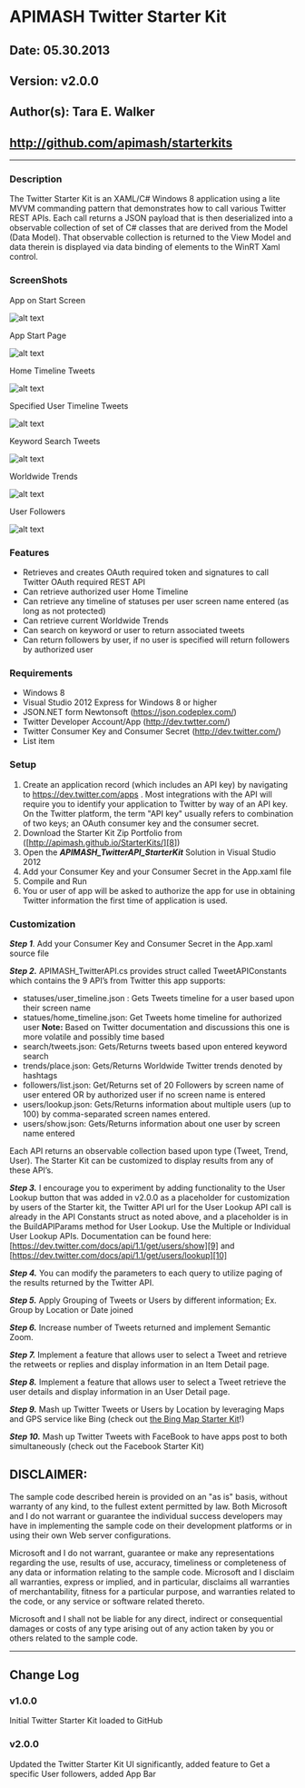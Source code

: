 # APIMASH Twitter Starter Kit
## Date: 05.30.2013
## Version: v2.0.0
## Author(s): Tara E. Walker
## http://github.com/apimash/starterkits

----------
### Description
The Twitter Starter Kit is an XAML/C# Windows 8 application using a lite MVVM commanding pattern that demonstrates how to call various Twitter REST APIs.  Each call returns a JSON payload that is then deserialized into a observable collection of set of C# classes that are derived from the Model (Data Model).  That observable collection is returned to the View Model and data therein is displayed via data binding of elements to the WinRT Xaml control.

### ScreenShots
App on Start Screen

![alt text][1]

App Start Page

![alt text][2]

Home Timeline Tweets

![alt text][3]

Specified User Timeline Tweets

![alt text][4]

Keyword Search Tweets

![alt text][5]

Worldwide Trends

![alt text][6]

User Followers

![alt text][7]

### Features
 - Retrieves and creates OAuth required token and signatures to call Twitter OAuth required REST API
 - Can retrieve authorized user Home Timeline
 - Can retrieve any timeline of statuses per user screen name entered (as long as not protected)
 - Can retrieve current Worldwide Trends
 - Can search on keyword or user to return associated tweets
 - Can return followers by user, if no user is specified will return followers by authorized user

### Requirements
 - Windows 8
 - Visual Studio 2012 Express for Windows 8 or higher
 - JSON.NET form Newtonsoft (https://json.codeplex.com/)
 - Twitter Developer Account/App (http://dev.twtter.com/)
 - Twitter Consumer Key and Consumer Secret (http://dev.twitter.com/)
 - List item

### Setup
 1. Create an application record (which includes an API key) by navigating to https://dev.twitter.com/apps . Most integrations with the API will require you to identify your application to Twitter by way of an API key. On the Twitter platform, the term "API key" usually refers to  combination of two keys; an OAuth consumer key and the consumer secret.
 2. Download the Starter Kit Zip Portfolio from ([http://apimash.github.io/StarterKits/][8])
 3. Open the ***APIMASH_TwitterAPI_StarterKit*** Solution in Visual Studio 2012
 4. Add your Consumer Key and your Consumer Secret in the App.xaml file
 5. Compile and Run
 6. You or user of app will be asked to authorize the app for use in obtaining Twitter information the first time of application is used.

### Customization

***Step 1***. Add your Consumer Key and Consumer Secret in the App.xaml source file
 
***Step 2.*** APIMASH_TwitterAPI.cs provides struct called TweetAPIConstants which contains the 9 API’s from Twitter this app supports: 

 - statuses/user_timeline.json : Gets Tweets timeline for a user based upon their screen name
 - statues/home_timeline.json: Get Tweets home timeline for authorized user **Note:** Based on Twitter documentation and discussions this one is more volatile and possibly time based
 - search/tweets.json: Gets/Returns tweets based upon entered keyword search
 - trends/place.json: Gets/Returns Worldwide Twitter trends denoted by hashtags
 - followers/list.json: Get/Returns set of 20 Followers by screen name of user entered OR by authorized user if no screen name is entered
 - users/lookup.json: Gets/Returns information about multiple users (up to 100) by comma-separated screen names entered.
 - users/show.json: Gets/Returns information about one user by screen name entered

Each API returns an observable collection based upon type (Tweet, Trend, User). The Starter Kit can be customized to display results from any of these API’s. 

***Step 3.*** I encourage you to experiment by adding functionality to the User Lookup button that was added in v2.0.0 
as a placeholder for customization by users of the Starter kit, the Twitter API url for the User Lookup API call is already in the API Constants struct as noted above, and a placeholder is in the BuildAPIParams method for User Lookup. Use the Multiple or Individual User Lookup APIs.  Documentation can be found here: [https://dev.twitter.com/docs/api/1.1/get/users/show][9] and 
[https://dev.twitter.com/docs/api/1.1/get/users/lookup][10]

***Step 4.*** You can modify the parameters to each query to utilize paging of the results returned by the Twitter API.

***Step 5.*** Apply Grouping of Tweets or Users by different information; Ex. Group by Location or Date joined

***Step 6.*** Increase number of Tweets returned and implement Semantic Zoom. 

***Step 7.*** Implement a feature that allows user to select a Tweet and retrieve the retweets or replies and display information in an Item Detail page.

***Step 8.*** Implement a feature that allows user to select a Tweet retrieve the user details and display information in an User Detail page.

***Step 9.*** Mash up Twitter Tweets or Users by Location by leveraging Maps and GPS service like Bing (check out [the Bing Map Starter Kit][11]!)

***Step 10.*** Mash up Twitter Tweets with FaceBook to have apps post to both simultaneously (check out the Facebook Starter Kit)


## DISCLAIMER: 

The sample code described herein is provided on an "as is" basis, without warranty of any kind, to the fullest extent permitted by law. Both Microsoft and I do not warrant or guarantee the individual success developers may have in implementing the sample code on their development platforms or in using their own Web server configurations. 

Microsoft and I do not warrant, guarantee or make any representations regarding the use, results of use, accuracy, timeliness or completeness of any data or information relating to the sample code. Microsoft and I disclaim all warranties, express or implied, and in particular, disclaims all warranties of merchantability, fitness for a particular purpose, and warranties related to the code, or any service or software related thereto. 

Microsoft and I shall not be liable for any direct, indirect or consequential damages or costs of any type arising out of any action taken by you or others related to the sample code.


----------

## Change Log
### v1.0.0
Initial Twitter Starter Kit loaded to GitHub
### v2.0.0
Updated the Twitter Starter Kit UI significantly, added feature to Get a specific User followers, added App Bar 


  [1]: https://raw.github.com/apimash/StarterKits/master/Windows%20Starter%20Kits/APIMASH_Twitter_StarterKit/TwitterAPI_Start_ScreenShot.png "APIMASH Twitter Starter Kit on Start Screen"
  [2]: https://raw.github.com/apimash/StarterKits/master/Windows%20Starter%20Kits/APIMASH_Twitter_StarterKit/TwitterAPI_HomeScreen_AppBar.png "App Start Page"
  [3]: https://raw.github.com/apimash/StarterKits/master/Windows%20Starter%20Kits/APIMASH_Twitter_StarterKit/TwitterAPI_TweetsbyHomeTimeline.png "Authorized User Home Timeline"
  [4]: https://raw.github.com/apimash/StarterKits/master/Windows%20Starter%20Kits/APIMASH_Twitter_StarterKit/TwitterAPI_TweetsbyUserTimeline.png "Specified User Timeline"
  [5]: https://raw.github.com/apimash/StarterKits/master/Windows%20Starter%20Kits/APIMASH_Twitter_StarterKit/TwitterAPI_TweetsbySearchTopic.png "Keyword Search Tweets"
  [6]: https://raw.github.com/apimash/StarterKits/master/Windows%20Starter%20Kits/APIMASH_Twitter_StarterKit/TwitterAPI_WorldwideTrendingTopics.png "Show Worldwide Trends"
  [7]: https://raw.github.com/apimash/StarterKits/master/Windows%20Starter%20Kits/APIMASH_Twitter_StarterKit/TwitterAPI_FollowersbyUser.png "User Followers"
  [8]: http://apimash.github.io/StarterKits/ "APIMash Starter Kits"
  [9]: https://dev.twitter.com/docs/api/1.1/get/users/show "Twitter User Lookup for One User"
  [10]: https://dev.twitter.com/docs/api/1.1/get/users/lookup "Twitter API for Multiple User Lookup"
  [11]: https://dev.twitter.com/docs/api/1.1/get/users/lookup "Twitter API for Multiple User Lookup"
